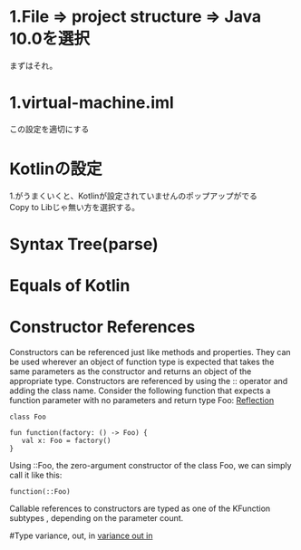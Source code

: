 # 1.File => project structure => Java 10.0を選択
まずはそれ。

# 1.virtual-machine.iml
この設定を適切にする

# Kotlinの設定
1.がうまくいくと、Kotlinが設定されていませんのポップアップがでる  
Copy to Libじゃ無い方を選択する。

# Syntax Tree(parse)

# Equals of Kotlin


# Constructor References
Constructors can be referenced just like methods and properties. They can be used wherever an object of function type is expected that takes the same parameters as the constructor and returns an object of the appropriate type. Constructors are referenced by using the :: operator and adding the class name. Consider the following function that expects a function parameter with no parameters and return type Foo:
[Reflection](https://kotlinlang.org/docs/reference/reflection.html)

```
class Foo

fun function(factory: () -> Foo) {
   val x: Foo = factory()
}
```
Using ::Foo, the zero-argument constructor of the class Foo, we can simply call it like this:

```
function(::Foo)
```

   Callable references to constructors are typed as one of the KFunction<out R> subtypes , depending on the parameter count.
   
#Type variance, out, in
[variance out in](https://kotlinlang.org/docs/reference/generics.html)